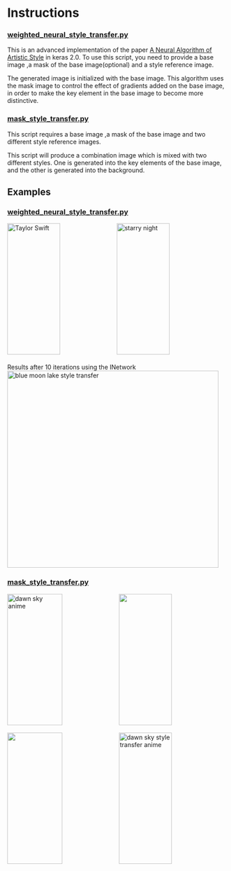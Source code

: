 # Instructions

### [weighted_neural_style_transfer.py](weighted_neural_style_transfer.py)

This is an advanced implementation of the paper [A Neural Algorithm of Artistic Style](http://arxiv.org/abs/1508.06576) in keras 2.0. To use this script, you need to provide a base image ,a mask of the base image(optional) and a style reference image.

The generated image is initialized with the base image. This algorithm uses the mask image to control the effect of gradients added on the base image, in order to make the key element in the base image to become more distinctive.

### [mask_style_transfer.py](mask_style_transfer.py)

This script requires a base image ,a mask of the base image and two different style reference images. 

This script will produce a combination image which is mixed with two different styles. One is generated into the key elements of the base image, and the other is generated into the background.

## Examples
### [weighted_neural_style_transfer.py](weighted_neural_style_transfer.py)
<img src="https://raw.githubusercontent.com/GloryDream/mask-neural-transfer/master/pic/Taylor2.jpeg" width=49% height=300 alt="Taylor Swift"> <img src="https://raw.githubusercontent.com/GloryDream/mask-neural-transfer/master/pic/starry_night.jpg" width=49% height=300 alt="starry night">
<br><br> Results after 10 iterations using the INetwork<br>
<img src="https://raw.githubusercontent.com/GloryDream/mask-neural-transfer/master/pic/maskeq0.5v0.5_at_iteration_9.png" width=98% height=450 alt="blue moon lake style transfer">

### [mask_style_transfer.py](mask_style_transfer.py)
<img src="https://raw.githubusercontent.com/GloryDream/mask-neural-transfer/master/pic/starry_night.jpg" height=300 width=50% alt="dawn sky anime"> <img src="https://raw.githubusercontent.com/GloryDream/mask-neural-transfer/master/pic/picasso_selfport1907.jpg" height=300 width=49%>

<img src="https://raw.githubusercontent.com/GloryDream/mask-neural-transfer/master/pic/Taylor2.jpeg" height=300 width=50%> <img src="https://raw.githubusercontent.com/GloryDream/mask-neural-transfer/master/pic/mix_maskv0.1_at_iteration_9.png" height=300 width=49% alt="dawn sky style transfer anime">




